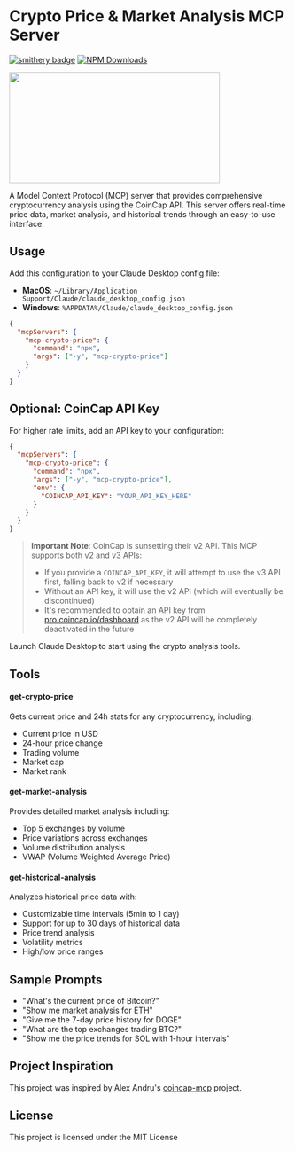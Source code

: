 # Crypto Price & Market Analysis MCP Server
[![smithery badge](https://smithery.ai/badge/@truss44/mcp-crypto-price)](https://smithery.ai/server/@truss44/mcp-crypto-price) [![NPM Downloads](https://img.shields.io/npm/d18m/mcp-crypto-price)](https://www.npmjs.com/package/mcp-crypto-price)

<a href="https://glama.ai/mcp/servers/jpqoejojnc">
  <img width="380" height="200" src="https://glama.ai/mcp/servers/jpqoejojnc/badge" />
</a>

A Model Context Protocol (MCP) server that provides comprehensive cryptocurrency analysis using the CoinCap API. This server offers real-time price data, market analysis, and historical trends through an easy-to-use interface.

## Usage

Add this configuration to your Claude Desktop config file:

- **MacOS**: `~/Library/Application Support/Claude/claude_desktop_config.json`
- **Windows**: `%APPDATA%/Claude/claude_desktop_config.json`

```json
{
  "mcpServers": {
    "mcp-crypto-price": {
      "command": "npx",
      "args": ["-y", "mcp-crypto-price"]
    }
  }
}
```

## Optional: CoinCap API Key

For higher rate limits, add an API key to your configuration:

```json
{
  "mcpServers": {
    "mcp-crypto-price": {
      "command": "npx",
      "args": ["-y", "mcp-crypto-price"],
      "env": {
        "COINCAP_API_KEY": "YOUR_API_KEY_HERE"
      }
    }
  }
}
```

> **Important Note**: CoinCap is sunsetting their v2 API. This MCP supports both v2 and v3 APIs:
> - If you provide a `COINCAP_API_KEY`, it will attempt to use the v3 API first, falling back to v2 if necessary
> - Without an API key, it will use the v2 API (which will eventually be discontinued)
> - It's recommended to obtain an API key from [pro.coincap.io/dashboard](https://pro.coincap.io/dashboard) as the v2 API will be completely deactivated in the future

Launch Claude Desktop to start using the crypto analysis tools.

## Tools

#### get-crypto-price

Gets current price and 24h stats for any cryptocurrency, including:
- Current price in USD
- 24-hour price change
- Trading volume
- Market cap
- Market rank

#### get-market-analysis

Provides detailed market analysis including:
- Top 5 exchanges by volume
- Price variations across exchanges
- Volume distribution analysis
- VWAP (Volume Weighted Average Price)

#### get-historical-analysis

Analyzes historical price data with:
- Customizable time intervals (5min to 1 day)
- Support for up to 30 days of historical data
- Price trend analysis
- Volatility metrics
- High/low price ranges

## Sample Prompts

- "What's the current price of Bitcoin?"
- "Show me market analysis for ETH"
- "Give me the 7-day price history for DOGE"
- "What are the top exchanges trading BTC?"
- "Show me the price trends for SOL with 1-hour intervals"

## Project Inspiration

This project was inspired by Alex Andru's [coincap-mcp](https://github.com/QuantGeekDev/coincap-mcp) project.

## License

This project is licensed under the MIT License
